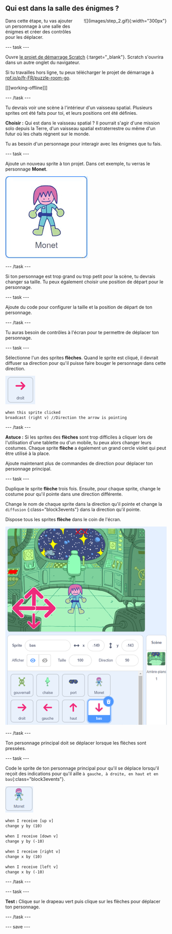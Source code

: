 ## Qui est dans la salle des énigmes ?

<div style="display: flex; flex-wrap: wrap">
<div style="flex-basis: 200px; flex-grow: 1; margin-right: 15px;">
Dans cette étape, tu vas ajouter un personnage à une salle des énigmes et créer des contrôles pour les déplacer.
</div>
<div>
![](images/step_2.gif){:width="300px"}
</div>
</div>

--- task ---

Ouvre [le projet de démarrage Scratch](https://scratch.mit.edu/projects/531567946/editor/) {:target="_blank"}. Scratch s'ouvrira dans un autre onglet du navigateur.

Si tu travailles hors ligne, tu peux télécharger le projet de démarrage à [rpf.io/p/fr-FR/puzzle-room-go](https://rpf.io/p/fr-FR/puzzle-room-go).

[[[working-offline]]]

--- /task ---

Tu devrais voir une scène à l'intérieur d'un vaisseau spatial. Plusieurs sprites ont été faits pour toi, et leurs positions ont été définies.

**Choisir :** Qui est dans le vaisseau spatial ? Il pourrait s'agir d'une mission solo depuis la Terre, d'un vaisseau spatial extraterrestre ou même d'un futur où les chats règnent sur le monde.

Tu as besoin d'un personnage pour interagir avec les énigmes que tu fais.

--- task ---

Ajoute un nouveau sprite à ton projet. Dans cet exemple, tu verras le personnage **Monet**.

![Gif animé du sprite Monet de Scratch.](images/monet.gif)

--- /task ---

Si ton personnage est trop grand ou trop petit pour la scène, tu devrais changer sa taille. Tu peux également choisir une position de départ pour le personnage.

--- task ---

Ajoute du code pour configurer la taille et la position de départ de ton personnage.

--- /task ---

Tu auras besoin de contrôles à l'écran pour te permettre de déplacer ton personnage.

--- task ---

Sélectionne l'un des sprites **flèches**. Quand le sprite est cliqué, il devrait diffuser sa direction pour qu'il puisse faire bouger le personnage dans cette direction.

![Sprite flèche.](images/arrow-sprite.png)

```blocks3
when this sprite clicked
broadcast (right v) //Direction the arrow is pointing
```

--- /task ---

**Astuce :** Si les sprites des **flèches** sont trop difficiles à cliquer lors de l'utilisation d'une tablette ou d'un mobile, tu peux alors changer leurs costumes. Chaque sprite **flèche** a également un grand cercle violet qui peut être utilisé à la place.

Ajoute maintenant plus de commandes de direction pour déplacer ton personnage principal.

--- task ---

Duplique le sprite **flèche** trois fois. Ensuite, pour chaque sprite, change le costume pour qu'il pointe dans une direction différente.

Change le nom de chaque sprite dans la direction qu'il pointe et change la `diffusion` {:class="block3events"} dans la direction qu'il pointe.

Dispose tous les sprites **flèche** dans le coin de l'écran.

![La scène spatiale avec quatre flèches dans le coin inférieur gauche, pointant vers la direction de la boussole.](images/arrows.png)

--- /task ---

Ton personnage principal doit se déplacer lorsque les flèches sont pressées.

--- task ---

Code le sprite de ton personnage principal pour qu'il se déplace lorsqu'il reçoit des indications pour qu'il aille `à gauche, à droite, en haut et en bas`{:class="block3events"}.

![Sprite Monet.](images/monet-sprite.png)

```blocks3
when I receive [up v]
change y by (10)

when I receive [down v]
change y by (-10)

when I receive [right v]
change x by (10)

when I receive [left v]
change x by (-10)
```

--- /task ---

--- task ---

**Test :** Clique sur le drapeau vert puis clique sur les flèches pour déplacer ton personnage.

--- /task ---


--- save ---
